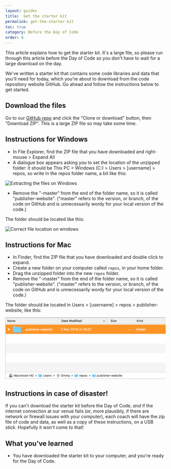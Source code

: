 ```yaml
---
layout: guides
title:  Get the starter kit
permalink: get-the-starter-kit
toc: true
category: Before the Day of Code
order: 6
---
```

<!-- <span class="tag tag--draft">Not started</span> -->
<!-- <span class="tag tag--progress">In progress</span> -->
<!-- <span class="tag tag--review">Ready for review</span> -->
<!-- <span class="tag tag--approved">Approved</span> -->

<p class="content__abstract">
  This article explains how to get the starter kit. It's a large file, so please run through this article before the Day of Code so you don't have to wait for a large download on the day.
</p>

We've written a starter kit that contains some code libraries and data that you'll need for today, which you're about to download from the code repository website GitHub. Go ahead and follow the instructions below to get started.

## Download the files

Go to our [GitHub repo](https://github.com/GeneralProducts/publisher-website) and click the "Clone or download" button, then "Download ZIP". This is a large ZIP file so may take some time.

## Instructions for Windows

* In File Explorer, find the ZIP file that you have downloaded and right-mouse > Expand All
* A dialogue box appears asking you to set the location of the unzipped folder: it should be This PC > Windows (C:) > Users > [username] > repos, so write in the repos folder name, a bit like this:

![Extracting the files on Windows](/assets/images/extract-win.JPG)

* Remove the "-master" from the end of the folder name, so it is called "publisher-website". ("master" refers to the version, or branch, of the code on GitHub and is unnecessarily wordy for your local version of the code.)

The folder should be located like this:

![Correct file location on windows](/assets/images/win-home.JPG)

## Instructions for Mac

* In Finder, find the ZIP file that you have downloaded and double click to expand.
* Create a new folder on your computer called `repos`, in your home folder.
* Drag the unzipped folder into the new `repos` folder.
* Remove the "-master" from the end of the folder name, so it is called "publisher-website". ("master" refers to the version, or branch, of the code on GitHub and is unnecessarily wordy for your local version of the code.)

The folder should be located in Users > [username] > repos > publisher-website, like this:

![Correct file location on mac](/assets/images/mac-home.png)

## Instructions in case of disaster!

If you can't download the starter kit before the Day of Code, _and_ if the internet connection at our venue fails (or, more plausibly, if there are network or firewall issues with your computer), each coach will have the zip file of code and data, as well as a copy of these instructions, on a USB stick. Hopefully it won't come to that!

## What you’ve learned

* You have downloaded the starter kit to your computer, and you're ready for the Day of Code.
